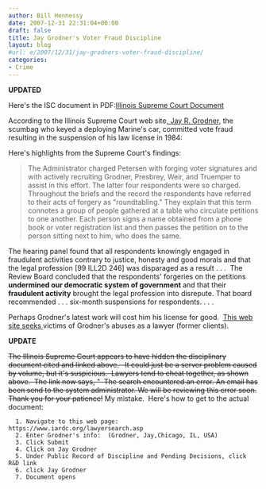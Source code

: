 ```yaml
---
author: Bill Hennessy
date: 2007-12-31 22:31:04+00:00
draft: false
title: Jay Grodner's Voter Fraud Discipline
layout: blog
#url: e/2007/12/31/jay-grodners-voter-fraud-discipline/
categories:
- Crime
---
```


**UPDATED**

Here's the ISC document in PDF:[Illinois Supreme Court Document](https://hennessysview.com/wp-content/uploads/2008/01/rules-and-decisions.pdf)

According to the Illinois Supreme Court web site[, Jay R. Grodner](https://hennessysview.com/2007/12/31/jay-grodner-chicago-lawyer-and-anti-american/), the scumbag who keyed a deploying Marine's car, committed vote fraud resulting in the suspension of his law license in 1984:

Here's highlights from the Supreme Court's findings:


> The Administrator charged Petersen with forging voter signatures and with actively recruiting Grodner, Presbrey, Weir, and Truemper to assist in this effort. The latter four respondents were so charged. Throughout the briefs and the record the respondents have referred to their acts of forgery as "roundtabling." They explain that this term connotes a group of people gathered at a table who circulate petitions to one another. Each person signs a name obtained from a phone book or voter registration list and then passes the petition on to the person sitting next to him, who does the same.

The hearing panel found that all respondents knowingly engaged in fraudulent activities contrary to justice, honesty and good morals and that the legal profession [99 ILL2D 246] was disparaged as a result . . .  The Review Board concluded that the respondents' forgeries on the petitions **undermined our democratic system of government** and that their **fraudulent activity** brought the legal profession into disrepute. That board recommended . . . six-month suspensions for respondents. . . .


Perhaps Grodner's latest work will cost him his license for good.  [This web site seeks ](https://creditsuit.org/credit.php/blog/comments/check_for_complaints_about_lawyers_before_you_hire_one/)victims of Grodner's abuses as a lawyer (former clients).

****UPDATE****

<strike>The Illinois Supreme Court appears to have hidden the disciplinary document cited and linked above.   It could just be a server problem caused by volume, but it's suspicious.  Lawyers tend to cheat together, as shown above.  The link now says, "  The search encountered an error. An email has been send to the system administrator. We will be reviewing this error soon. Thank you for your patience!</strike> My mistake.  Here's how to get to the actual document:



	  1. Navigate to this web page:  https://www.iardc.org/lawyersearch.asp
	  2. Enter Grodner's info:  (Grodner, Jay,Chicago, IL, USA)
	  3. Click Submit
	  4. Click on Jay Grodner
	  5. Under Public Record of Discipline and Pending Decisions, click R&D link
	  6. click Jay Grodner
	  7. Document opens

